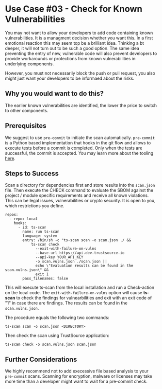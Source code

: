 # Use Case #03 - Check for Known Vulnerabilities 

You may not want to allow your developers to add code containing known vulnerabilities. It is a managment decision whether you want this. In a first emotional reaction this may seem top be a brilliant idea. Thinking a bt deeper, it will not turn out to be such a good option. The same idea preventing the entry of new, vulnerable code will also prevent developers to provide workarounds or protections from known vulnerabilities in underlying components.

However, you must not necessarily block the push or pull request, you also might just want your developers to be informaed about the risks. 

## Why you would want to do this?

The earlier known vulnerabilities are identified, the lower the price to switch to other components.  

## Prerequisites

We suggest to use `pre-commit` to initiate the scan automatically. `pre-commit` is a Python based implementation that hooks in the git flow and allows to execute tests before a commit is completed. Only when the tests are successful, the commit is accepted. You may learn more about the tooling [here](https://pre-commit.com).

 

## Steps to Success

Scan a directory for dependencies first and store results into the ```scan.json``` file. Then execute the CHECK command to evaluate the SBOM against the project / module specific requirements and receive all known violations. This can be legal issues, vulnerabilities or crypto security. It is open to you, which restrictions you define.

```
repos:
  - repo: local
    hooks:
      - id: ts-scan
        name: run ts-scan
        language: system
        entry: /bin/sh -c "ts-scan scan -o scan.json ./ && 
            ts-scan check 
              --exit-with-failure-on-vulns 
              --base-url https://api.dev.trustsource.io 
              --api-key YOUR_API_KEY
              -o scan.vulns.json ./scan.json || 
              echo \"Evaluation results can be found in the scan.vulns.json\" && 
              exit 1
        pass_filenames: false
```

This will execute ts-scan from the local installation and run a Check-action on the local code. The `exit-with-failure-on-vulns` option will cause **ts-scan** to check the findings for vulnearbilities and exit with an exit code of "1" in case there are findings. The results can be found in the `scan.vulns.json`.

The procedure equals the following two commands:

```shell
ts-scan scan -o scan.json <DIRECTORY>
```

Then check the scan using TrustSource application: 

```shell
ts-scan check -o scan.vulns.json scan.json
```

## Further Considerations

We highly recommend not to add execessive file based analysis to your `pre-commit` scans. Scanning for encryption, malware or licenses may take more time than a developer might want to wait for a pre-commit check. 
